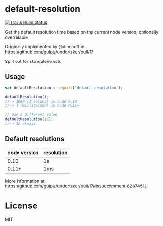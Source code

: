 # default-resolution

[![Travis Build Status](https://img.shields.io/travis/gulpjs/default-resolution/master.svg?label=travis&style=flat-square)](https://travis-ci.org/gulpjs/default-resolution)

Get the default resolution time based on the current node version, optionally overridable

Originally implemented by @dinoboff in https://github.com/gulpjs/undertaker/pull/17

Split out for standalone use.

## Usage

```js
var defaultResolution = require('default-resolution');

defaultResolution();
//-> 1000 (1 second) in node 0.10
//-> 1 (millisecond) in node 0.11+

// use a different value
defaultResolution(12);
//-> 12 always
```

## Default resolutions

| node version | resolution |
|--------------|------------|
| 0.10         | 1s         |
| 0.11+        | 1ms        |

More information at https://github.com/gulpjs/undertaker/pull/17#issuecomment-82374512

# License

MIT
